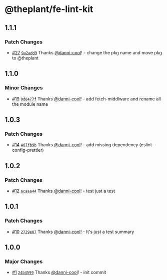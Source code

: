 # @theplant/fe-lint-kit

## 1.1.1

### Patch Changes

- [#27](https://github.com/theplant/qor5-fe-infra/pull/27) [`9a2add9`](https://github.com/theplant/qor5-fe-infra/commit/9a2add98a21fbe76cfdf34d55b474cd7bd478945) Thanks [@danni-cool](https://github.com/danni-cool)! - change the pkg name and move pkg to @theplant

## 1.1.0

### Minor Changes

- [#19](https://github.com/theplant/qor5-fe-infra/pull/19) [`0d8477f`](https://github.com/theplant/qor5-fe-infra/commit/0d8477f7361dbd845d8b21ea12bc76454ace205d) Thanks [@danni-cool](https://github.com/danni-cool)! - add fetch-middlware and rename all the module name

## 1.0.3

### Patch Changes

- [#14](https://github.com/theplant/qor5-fe-infra/pull/14) [`467fb9b`](https://github.com/theplant/qor5-fe-infra/commit/467fb9b9cb8e054611a26123240d1f2170963601) Thanks [@danni-cool](https://github.com/danni-cool)! - add missing dependency (eslint-config-prettier)

## 1.0.2

### Patch Changes

- [#12](https://github.com/theplant/qor5-fe-infra/pull/12) [`acaaa44`](https://github.com/theplant/qor5-fe-infra/commit/acaaa449a044bca2d91aff3d85b8539a9f6f5678) Thanks [@danni-cool](https://github.com/danni-cool)! - test just a test

## 1.0.1

### Patch Changes

- [#10](https://github.com/theplant/qor5-fe-infra/pull/10) [`2729e07`](https://github.com/theplant/qor5-fe-infra/commit/2729e07d31bfc1ef6853b75ae7c3876ce2c1ce7b) Thanks [@danni-cool](https://github.com/danni-cool)! - It's just a test summary

## 1.0.0

### Major Changes

- [#1](https://github.com/theplant/qor5-fe-infra/pull/1) [`24b4599`](https://github.com/theplant/qor5-fe-infra/commit/24b459983de1b0c34f0408cc937197fbaebcc6c8) Thanks [@danni-cool](https://github.com/danni-cool)! - init commit
